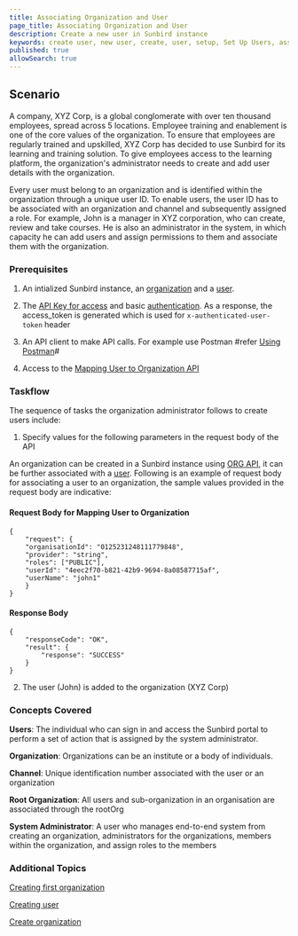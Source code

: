 ```yaml
---
title: Associating Organization and User
page_title: Associating Organization and User
description: Create a new user in Sunbird instance
keywords: create user, new user, create, user, setup, Set Up Users, associating user accounts with my organization
published: true
allowSearch: true
---
```

## Scenario

A company, XYZ Corp, is a global conglomerate with over ten thousand employees, spread across 5 locations. Employee training and enablement is one of the core values of the organization. To ensure that employees are regularly trained and upskilled, XYZ Corp has decided to use Sunbird for its learning and training solution. To give employees access to the learning platform, the organization's administrator needs to create and add user details with the organization. 

Every user must belong to an organization and is identified within the organization through a unique user ID. To enable users, the user ID has to be associated with an organization and channel and subsequently assigned a role. For example, John is a manager in XYZ corporation, who can create, review and take courses. He is also an administrator in the system, in which capacity he can add users and assign permissions to them and associate them with the organization.

### Prerequisites

1. An intialized Sunbird instance, an [organization](http://www.sunbird.org/developer-docs/how-to-guide/how_to_create_organization/) and a [user](http://www.sunbird.org/developer-docs/how-to-guide/how_to_create_user).

2. The [API Key for access](http://www.sunbird.org) and basic [authentication](http://www.sunbird.org/developer-docs/installation/server_installation/installation/#post_installation_configuration). As a response, the access_token is generated which is used for `x-authenticated-user-token` header 
  
3. An API client to make API calls. For example use Postman #refer [Using Postman](http://www.sunbird.org/apis/framework/#tag/usingpostman)#

4. Access to the [Mapping User to Organization API](http://www.sunbird.org//apis/orgapi/#operation/Organisation%20Add%20User)

### Taskflow

The sequence of tasks the organization administrator follows to create users include:

1. Specify values for the following parameters in the request body of the API 

An organization can be created in a Sunbird instance using [ORG API](http://www.sunbird.org/apis/userapi/#tag/Orgs-APIs), it can be further associated with a [user](http://www.sunbird.org/apis/orgapi/#operation/Organisation%20Add%20User). Following is an example of request body for associating a user to an organization, the sample values provided in the request body are indicative:

#### Request Body for Mapping User to Organization

    {
        "request": {
        "organisationId": "0125231248111779848",
        "provider": "string",
        "roles": ["PUBLIC"],
        "userId": "4eec2f70-b821-42b9-9694-8a08587715af",
        "userName": "john1"
        }    
    }

#### Response Body

    {
        "responseCode": "OK",
        "result": {
            "response": "SUCCESS"
        }
    }

2. The user (John) is added to the organization (XYZ Corp)

### Concepts Covered

**Users**: The individual who can sign in and access the Sunbird portal to perform a set of action that is assigned by the system administrator.

**Organization**: Organizations can be an institute or a body of individuals. 

**Channel**: Unique identification number associated with the user or an organization

**Root Organization**: All users and sub-organization in an organisation are associated through the rootOrg

**System Administrator**: A user who manages end-to-end system from creating an organization, administrators for the organizations, members within the organization, and assign roles to the members


### Additional Topics

[Creating first organization](http://www.sunbird.org/developer-docs/initialization)

[Creating user](http://www.sunbird.org/developer-docs/how-to-guide/how_to_create_user)

[Create organization](http://www.sunbird.org/developer-docs/how-to-guide/how_to_create_organization)

